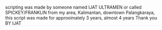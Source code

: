 scripting was made by someone named IJAT ULTRAMEN or called SPICKEY/FRANKLIN from my area, Kalimantan, downtown Palangkaraya, this script was made for approximately 3 years, almost 4 years Thank you
BY IJAT
